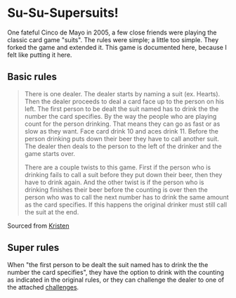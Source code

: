 Su-Su-Supersuits!
================

One fateful Cinco de Mayo in 2005, a few close friends were playing the classic card game "suits". The rules were simple; a little too simple. They forked the game and extended it. This game is documented here, because I felt like putting it here.

Basic rules
----------

> There is one dealer. The dealer starts by naming a suit (ex. Hearts). Then the dealer proceeds to deal a card face up to the person on his left. The first person to be dealt the suit named has to drink the the number the card specifies. By the way the people who are playing count for the person drinking. That means they can go as fast or as slow as they want. Face card drink 10 and aces drink 11. Before the person drinking puts down their beer they have to call another suit. The dealer then deals to the person to the left of the drinker and the game starts over.
>
> There are a couple twists to this game. First if the person who is drinking fails to call a suit before they put down their beer, then they have to drink again. And the other twist is if the person who is drinking finishes their beer before the counting is over then the person who was to call the next number has to drink the same amount as the card specifies. If this happens the original drinker must still call the suit at the end.

Sourced from [Kristen](http://www.barnonedrinks.com/games/s/suits-525.html)

Super rules
----------
When "the first person to be dealt the suit named has to drink the the number the card specifies", they have the option to drink with the counting as indicated in the original rules, or they can challenge the dealer to one of the attached [challenges](CHALLENGES.md).
